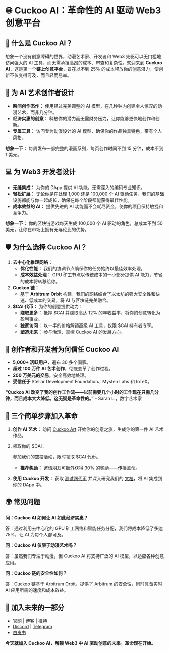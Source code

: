 # 🌐 Cuckoo AI：革命性的 AI 驱动 Web3 创意平台

## 🚀 什么是 Cuckoo AI？

想象一个没有创意障碍的世界，动漫艺术家、开发者和 Web3 先驱可以无门槛地访问强大的 AI 工具，而无需承担高昂的成本、审查和复杂性。欢迎来到 **Cuckoo AI**，这是第一个**链上创意平台**，旨在以不到 25% 的成本释放你的创意潜力，使创新不仅变得可及，而且轻而易举。

## 🎨 为 AI 艺术创作者设计

- **瞬间创作杰作：** 使用经过完美调整的 AI 模型，在几秒钟内创建令人惊叹的动漫艺术，而非几分钟。
- **经济实惠的创意：** 释放你的潜力而无需财务压力，让你能够更快地创作和创新。
- **专属工具：** 访问专为动漫设计的 AI 模型，确保你的作品独具特色，带有个人风格。

**想象一下：** 每周发布一部完整的漫画系列，每页创作时间不到 15 分钟，成本不到 1 美元。

## 💻 为 Web3 开发者设计

- **无缝集成：** 为你的 DApp 提供 AI 功能，无需深入的编码专业知识。
- **轻松扩展：** 无论你是在处理 1,000 还是 100,000 个 AI 驱动任务，我们的基础设施都能与你一起成长，确保在每个阶段都能获得最佳性能。
- **成本效益的 AI：** 提供先进的 AI 功能而不会耗尽资金，使你的项目保持敏捷和竞争力。

**想象一下：** 你的区块链游戏每天生成 100,000 个 AI 驱动的角色，总成本不到 50 美元，让你在市场上拥有无与伦比的优势。

## 🛡️ 为什么选择 Cuckoo AI？

1. **去中心化推理网络：**
   - **优化性能：** 我们的协调节点确保你的任务始终以最佳效率处理。
   - **成本效益处理：** GPU 矿工节点以传统成本的一小部分提供 AI 能力，节省的成本将转移给你。
2. **Cuckoo 链：**
   - 基于 **Arbitrum Orbit** 构建，我们的网络结合了以太坊的强大安全性和快速、低成本的交易，将 AI 与区块链完美融合。
3. **$CAI 代币：** 为你的创意提供动力：
   - **赚取更多：** 抵押 $CAI 并赚取高达 12% 的年收益率，将你的创意转化为盈利事业。
   - **独家访问：** 以一半的价格解锁高级 AI 工具，仅限 $CAI 持有者专享。
   - **塑造未来：** 参与治理，掌控 Cuckoo AI 的发展方向。

## 💎 创作者和开发者为何信任 Cuckoo AI

- **5,000+ 活跃用户**，遍布 30 多个国家。
- **超过 100 万件 AI 艺术创作**，彻底变革了创作过程。
- **200 万美元的交易**，安全高效地处理。
- **受信任于** Stellar Development Foundation、Mysten Labs 和 IoTeX。

**“Cuckoo AI 改变了我的创作工作流——以前需要几个小时的工作现在只需几分钟，而且成本大大降低。这无疑是革命性的。”** - Sarah L.，数字艺术家

## 🚀 三个简单步骤加入革命

1. **创作 AI 艺术：** 访问 [Cuckoo Art](https://cuckoo.network/portal/art) 开始你的创意之旅，生成你的第一件 AI 艺术作品。

2. 领取你的 $CAI：

    参加我们的空投活动，限时领取 $CAI 代币。

   - **推荐奖励：** 邀请朋友可额外获得 30% 的奖励——传播革命。

3. **使用 Cuckoo 开发：** 获取 [测试网代币](https://cuckoo.network/portal/faucet) 并深入研究我们的 [文档](https://cuckoo.network/zh/docs/cuckoo-chain/cuckoo-chain)，将 AI 集成到你的 DApp 中。

## 🌍 常见问题

**问：Cuckoo AI 如何让 AI 如此经济实惠？**

答：通过利用去中心化的 GPU 矿工网络和智能任务分配，我们将成本降低了多达 75%，让 AI 为每个人都可及。

**问：Cuckoo AI 仅限于动漫艺术吗？**

答：虽然我们专注于动漫，但 Cuckoo AI 将支持广泛的 AI 模型，以适应各种创意应用。

**问：Cuckoo 链的安全性如何？**

答：Cuckoo 链基于 Arbitrum Orbit，提供了 Arbitrum 的安全性，同时具备实时 AI 应用所需的速度和成本效益。

## 🔗 加入未来的一部分

- [官网](https://cuckoo.network/) | [博客](https://cuckoo.network/blogs) | [推特](https://cuckoo.network/x)
- [Discord](https://cuckoo.network/dc) | [Telegram](https://cuckoo.network/tg)
- [白皮书](https://cuckoo.network/docs/cuckoo-network)

**今天就加入 Cuckoo AI，解锁 Web3 中 AI 驱动创意的未来。革命现在开始。**
